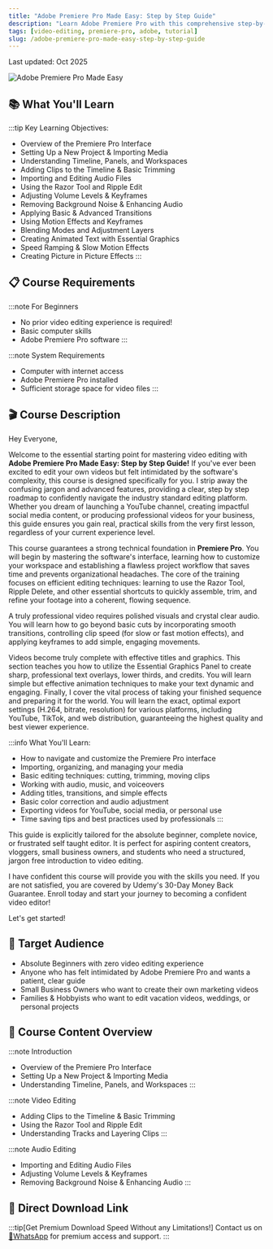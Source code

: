 ```yaml
---
title: "Adobe Premiere Pro Made Easy: Step by Step Guide"
description: "Learn Adobe Premiere Pro with this comprehensive step-by-step guide for beginners. Master video editing, transitions, effects, and more."
tags: [video-editing, premiere-pro, adobe, tutorial]
slug: /adobe-premiere-pro-made-easy-step-by-step-guide
---
```


Last updated: Oct 2025

![Adobe Premiere Pro Made Easy](https://img-c.udemycdn.com/course/240x135/6861949_acd4.jpg)

## 📚 What You'll Learn

:::tip Key Learning Objectives:
- Overview of the Premiere Pro Interface
- Setting Up a New Project & Importing Media
- Understanding Timeline, Panels, and Workspaces
- Adding Clips to the Timeline & Basic Trimming
- Importing and Editing Audio Files
- Using the Razor Tool and Ripple Edit
- Adjusting Volume Levels & Keyframes
- Removing Background Noise & Enhancing Audio
- Applying Basic & Advanced Transitions
- Using Motion Effects and Keyframes
- Blending Modes and Adjustment Layers
- Creating Animated Text with Essential Graphics
- Speed Ramping & Slow Motion Effects
- Creating Picture in Picture Effects
:::

## 📋 Course Requirements

:::note For Beginners
- No prior video editing experience is required!
- Basic computer skills
- Adobe Premiere Pro software
:::

:::note System Requirements
- Computer with internet access
- Adobe Premiere Pro installed
- Sufficient storage space for video files
:::

## 🎬 Course Description

Hey Everyone,

Welcome to the essential starting point for mastering video editing with **Adobe Premiere Pro Made Easy: Step by Step Guide!** If you've ever been excited to edit your own videos but felt intimidated by the software's complexity, this course is designed specifically for you. I strip away the confusing jargon and advanced features, providing a clear, step by step roadmap to confidently navigate the industry standard editing platform. Whether you dream of launching a YouTube channel, creating impactful social media content, or producing professional videos for your business, this guide ensures you gain real, practical skills from the very first lesson, regardless of your current experience level.

This course guarantees a strong technical foundation in **Premiere Pro**. You will begin by mastering the software's interface, learning how to customize your workspace and establishing a flawless project workflow that saves time and prevents organizational headaches. The core of the training focuses on efficient editing techniques: learning to use the Razor Tool, Ripple Delete, and other essential shortcuts to quickly assemble, trim, and refine your footage into a coherent, flowing sequence.

A truly professional video requires polished visuals and crystal clear audio. You will learn how to go beyond basic cuts by incorporating smooth transitions, controlling clip speed (for slow or fast motion effects), and applying keyframes to add simple, engaging movements.

Videos become truly complete with effective titles and graphics. This section teaches you how to utilize the Essential Graphics Panel to create sharp, professional text overlays, lower thirds, and credits. You will learn simple but effective animation techniques to make your text dynamic and engaging. Finally, I cover the vital process of taking your finished sequence and preparing it for the world. You will learn the exact, optimal export settings (H.264, bitrate, resolution) for various platforms, including YouTube, TikTok, and web distribution, guaranteeing the highest quality and best viewer experience.

:::info What You'll Learn:
- How to navigate and customize the Premiere Pro interface
- Importing, organizing, and managing your media
- Basic editing techniques: cutting, trimming, moving clips
- Working with audio, music, and voiceovers
- Adding titles, transitions, and simple effects
- Basic color correction and audio adjustment
- Exporting videos for YouTube, social media, or personal use
- Time saving tips and best practices used by professionals
:::

This guide is explicitly tailored for the absolute beginner, complete novice, or frustrated self taught editor. It is perfect for aspiring content creators, vloggers, small business owners, and students who need a structured, jargon free introduction to video editing.

I have confident this course will provide you with the skills you need. If you are not satisfied, you are covered by Udemy's 30-Day Money Back Guarantee. Enroll today and start your journey to becoming a confident video editor!

Let's get started!

## 👥 Target Audience

- Absolute Beginners with zero video editing experience
- Anyone who has felt intimidated by Adobe Premiere Pro and wants a patient, clear guide
- Small Business Owners who want to create their own marketing videos
- Families & Hobbyists who want to edit vacation videos, weddings, or personal projects

## 📖 Course Content Overview

:::note Introduction
- Overview of the Premiere Pro Interface
- Setting Up a New Project & Importing Media
- Understanding Timeline, Panels, and Workspaces
:::

:::note Video Editing
- Adding Clips to the Timeline & Basic Trimming
- Using the Razor Tool and Ripple Edit
- Understanding Tracks and Layering Clips
:::

:::note Audio Editing
- Importing and Editing Audio Files
- Adjusting Volume Levels & Keyframes
- Removing Background Noise & Enhancing Audio
:::

## 🚀 Direct Download Link

:::tip[Get Premium Download Speed Without any Limitations!]
Contact us on [💬WhatsApp](https://wa.me/+8613237610083) for premium access and support.
:::
